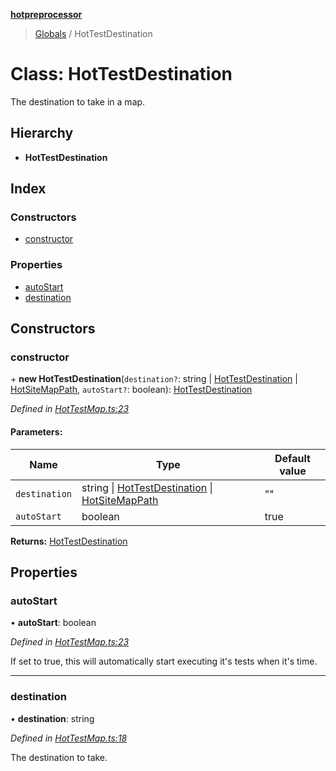 **[hotpreprocessor](../README.md)**

> [Globals](../globals.md) / HotTestDestination

# Class: HotTestDestination

The destination to take in a map.

## Hierarchy

* **HotTestDestination**

## Index

### Constructors

* [constructor](hottestdestination.md#constructor)

### Properties

* [autoStart](hottestdestination.md#autostart)
* [destination](hottestdestination.md#destination)

## Constructors

### constructor

\+ **new HotTestDestination**(`destination?`: string \| [HotTestDestination](hottestdestination.md) \| [HotSiteMapPath](../interfaces/hotsitemappath.md), `autoStart?`: boolean): [HotTestDestination](hottestdestination.md)

*Defined in [HotTestMap.ts:23](https://github.com/OurFreeLight/HotPreprocessor/blob/a28393c/src/HotTestMap.ts#L23)*

#### Parameters:

Name | Type | Default value |
------ | ------ | ------ |
`destination` | string \| [HotTestDestination](hottestdestination.md) \| [HotSiteMapPath](../interfaces/hotsitemappath.md) | "" |
`autoStart` | boolean | true |

**Returns:** [HotTestDestination](hottestdestination.md)

## Properties

### autoStart

•  **autoStart**: boolean

*Defined in [HotTestMap.ts:23](https://github.com/OurFreeLight/HotPreprocessor/blob/a28393c/src/HotTestMap.ts#L23)*

If set to true, this will automatically start executing it's
tests when it's time.

___

### destination

•  **destination**: string

*Defined in [HotTestMap.ts:18](https://github.com/OurFreeLight/HotPreprocessor/blob/a28393c/src/HotTestMap.ts#L18)*

The destination to take.
